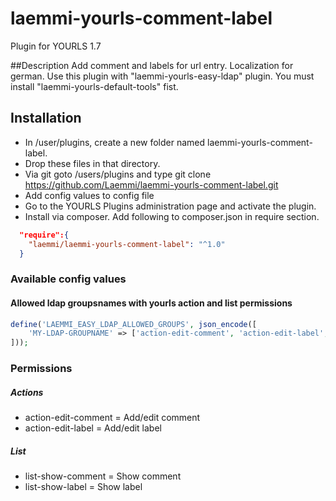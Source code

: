 # laemmi-yourls-comment-label
Plugin for YOURLS 1.7

##Description
Add comment and labels for url entry. Localization for german.
Use this plugin with "laemmi-yourls-easy-ldap" plugin.
You must install "laemmi-yourls-default-tools" fist.

## Installation
* In /user/plugins, create a new folder named laemmi-yourls-comment-label.
* Drop these files in that directory.
* Via git goto /users/plugins and type git clone https://github.com/Laemmi/laemmi-yourls-comment-label.git
* Add config values to config file
* Go to the YOURLS Plugins administration page and activate the plugin.
* Install via composer. Add following to composer.json in require section.
```json
  "require":{
    "laemmi/laemmi-yourls-comment-label": "^1.0"
  }
```

### Available config values
#### Allowed ldap groupsnames with yourls action and list permissions
```php
define('LAEMMI_EASY_LDAP_ALLOWED_GROUPS', json_encode([
    'MY-LDAP-GROUPNAME' => ['action-edit-comment', 'action-edit-label', 'list-show-comment', 'list-show-label']
]));
```

### Permissions
##### Actions
* action-edit-comment = Add/edit comment
* action-edit-label = Add/edit label

##### List
* list-show-comment = Show comment
* list-show-label = Show label